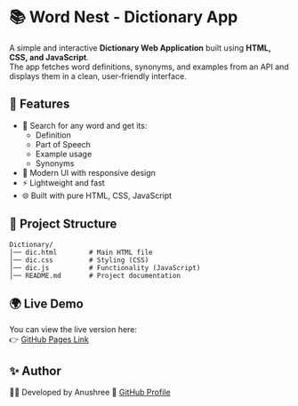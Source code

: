 # 📚 Word Nest - Dictionary App

A simple and interactive **Dictionary Web Application** built using
**HTML, CSS, and JavaScript**.\
The app fetches word definitions, synonyms, and examples from an API and
displays them in a clean, user-friendly interface.

## 🚀 Features

-   🔎 Search for any word and get its:
    -   Definition
    -   Part of Speech
    -   Example usage
    -   Synonyms
-   🎨 Modern UI with responsive design
-   ⚡ Lightweight and fast
-   🌐 Built with pure HTML, CSS, JavaScript

## 📂 Project Structure

    Dictionary/
    │── dic.html        # Main HTML file
    │── dic.css         # Styling (CSS)
    │── dic.js          # Functionality (JavaScript)
    │── README.md       # Project documentation

## 🌍 Live Demo

You can view the live version here:\
👉 [GitHub Pages Link](https://your-username.github.io/dictionary-app/)


## ✨ Author

👩‍💻 Developed by Anushree
🔗 [GitHub Profile](https://github.com/anushreeb02)
